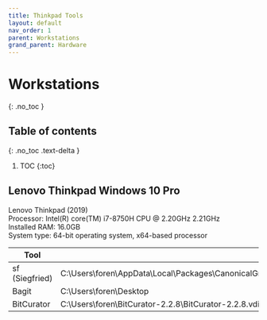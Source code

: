 ```yaml
---
title: Thinkpad Tools
layout: default
nav_order: 1
parent: Workstations
grand_parent: Hardware
---
```



# Workstations
{: .no_toc }

## Table of contents
{: .no_toc .text-delta }

1. TOC
{:toc}

## Lenovo Thinkpad Windows 10 Pro
Lenovo Thinkpad (2019)  
Processor: Intel(R) core(TM) i7-8750H CPU @ 2.20GHz 2.21GHz  
Installed RAM: 16.0GB  
System type: 64-bit operating system, x64-based processor  

| Tool                     | Path                   |
| -------------- | -------------------------------------------------------------------------------------------------------------------------------------------------------- |
| sf (Siegfried) | C:\\Users\\foren\\AppData\\Local\\Packages\\CanonicalGroupLimited.UbuntuonWindows\_79rhkp1fndgsc\\LocalState\\rootfs\\home\\linuxbrew\\.linuxbrew\\share |
| Bagit          | C:\\Users\\foren\\Desktop                                                                                                                                |
| BitCurator     | C:\\Users\\foren\\BitCurator-2.2.8\\BitCurator-2.2.8.vdi
